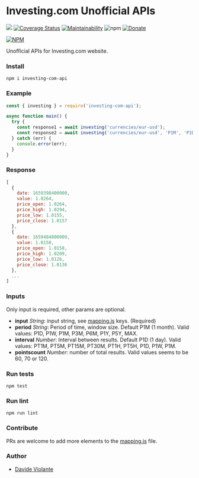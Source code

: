 # Investing.com Unofficial APIs
[![](https://github.com/davideviolante/investing-com-api/workflows/Node.js%20CI/badge.svg)](https://github.com/DavideViolante/investing-com-api/actions?query=workflow%3A"Node.js+CI") [![Coverage Status](https://coveralls.io/repos/github/DavideViolante/investing-com-api/badge.svg?branch=master)](https://coveralls.io/github/DavideViolante/investing-com-api?branch=master) [![Maintainability](https://api.codeclimate.com/v1/badges/ce48adbd97ff85557918/maintainability)](https://codeclimate.com/github/DavideViolante/investing-com-api/maintainability) ![npm](https://img.shields.io/npm/dm/investing-com-api)  [![Donate](https://img.shields.io/badge/paypal-donate-179BD7.svg)](https://www.paypal.me/dviolante)

[![NPM](https://nodei.co/npm/investing-com-api.png)](https://nodei.co/npm/investing-com-api/)

Unofficial APIs for Investing.com website.

### Install
`npm i investing-com-api`

### Example
```js
const { investing } = require('investing-com-api');

async function main() {
  try {
    const response1 = await investing('currencies/eur-usd');
    const response2 = await investing('currencies/eur-usd', 'P1M', 'P1D'); // With optional params
  } catch (err) {
    console.error(err);
  }
}
```

### Response
```js
[
  {
    date: 1659398400000,
    value: 1.0264,
    price_open: 1.0264,
    price_high: 1.0294,
    price_low: 1.0155,
    price_close: 1.0157
  },
  {
    date: 1659484800000,
    value: 1.0158,
    price_open: 1.0158,
    price_high: 1.0209,
    price_low: 1.0126,
    price_close: 1.0136
  },
  ...
]
```


### Inputs
Only input is required, other params are optional.
- **input** _String_: input string, see [mapping.js](https://github.com/DavideViolante/investing-com-api/blob/master/mapping.js) keys. (Required)
- **period** _String_: Period of time, window size. Default P1M (1 month). Valid values: P1D, P1W, P1M, P3M, P6M, P1Y, P5Y, MAX.
- **interval** _Number_: Interval between results. Default P1D (1 day). Valid values: PT1M, PT5M, PT15M, PT30M, PT1H, PT5H, P1D, P1W, P1M.
- **pointscount** _Number_: number of total results. Valid values seems to be 60, 70 or 120.

### Run tests
`npm test`

### Run lint
`npm run lint`

### Contribute
PRs are welcome to add more elements to the [mapping.js](https://github.com/DavideViolante/investing-com-api/blob/master/mapping.js) file.

### Author
- [Davide Violante](https://github.com/DavideViolante/)
